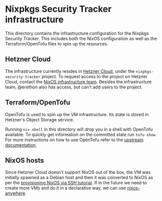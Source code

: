 # Nixpkgs Security Tracker infrastructure

This directory contains the infrastructure configuration for the Nixpkgs Security Tracker.
This includes both the NixOS configuration as well as the Terraform/OpenTofu files to spin up the resources.

## Hetzner Cloud

The infrastructure currently resides in [Hetzner Cloud](https://www.hetzner.com/cloud/), under the `nixpkgs-security-tracker` project.
To request access to the project on Hetzner Cloud, contact the [NixOS infrastructure team](https://nixos.org/community/teams/infrastructure/).
Besides the infrastructure team, @erethon also has access, but can't add users to the project.

## Terraform/OpenTofu

OpenTofu is used to spin up the VM infrastructure.
Its state is stored in Hetzner's Object Storage service.

Running `nix shell` in this directory will drop you in a shell with OpenTofu available.
To quickly get information on the committed state run `tofu show`.
For more instructions on how to use OpenTofu refer to the [upstream documentation](https://opentofu.org/docs/).

## NixOS hosts

Since Hetzner Cloud doesn't support NixOS out of the box, the VM was initially spawned as a Debian host and then it was converted to NixOS as per the [provisioning NixOS via SSH tutorial](https://nix.dev/tutorials/nixos/provisioning-remote-machines).
If in the future we need to create more VMs and do it in a declarative way, we can use [nixos-anywhere](https://github.com/nix-community/nixos-anywhere).
